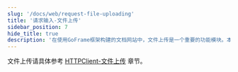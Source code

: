 ```yaml
---
slug: '/docs/web/request-file-uploading'
title: '请求输入-文件上传'
sidebar_position: 7
hide_title: true
description: '在使用GoFrame框架构建的文档网站中，文件上传是一个重要的功能模块。本文档提供了详细的文件上传步骤和方法，读者可参考HTTPClient章节获取更多信息，以确保在开发过程中正确处理请求输入。'
---
```


文件上传请具体参考 [HTTPClient-文件上传](../HTTPClient/HTTPClient-文件上传.md) 章节。